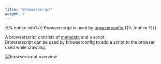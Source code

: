 ```yaml
---
title: "Browserscript"
weight: 8
---
```


{{% notice info%}}
Browserscript is used by [browserconfig](../browserconfig/_index.en.md)
{{% /notice %}}  

A browserscript consists of [metadata](../#veidemann-meta) and a script.  
Browserscript can be used by browserconfig to add a script to the browser used while crawling.  

![browserscript overview](/veidemann/docs/img/browserscript/veidemann_dashboard_browserscript_overview.png)
